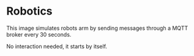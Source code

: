 # Robotics

This image simulates robots arm by sending messages through a MQTT broker every 30 seconds.

No interaction needed, it starts by itself.
